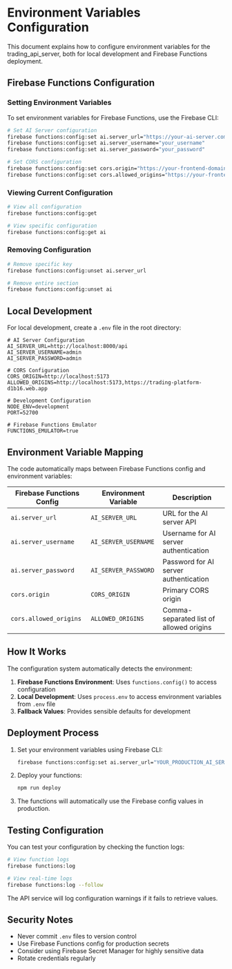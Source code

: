 # Environment Variables Configuration

This document explains how to configure environment variables for the trading_api_server, both for local development and Firebase Functions deployment.

## Firebase Functions Configuration

### Setting Environment Variables

To set environment variables for Firebase Functions, use the Firebase CLI:

```bash
# Set AI Server configuration
firebase functions:config:set ai.server_url="https://your-ai-server.com/api"
firebase functions:config:set ai.server_username="your_username"
firebase functions:config:set ai.server_password="your_password"

# Set CORS configuration
firebase functions:config:set cors.origin="https://your-frontend-domain.com"
firebase functions:config:set cors.allowed_origins="https://your-frontend-domain.com,http://localhost:5173"
```

### Viewing Current Configuration

```bash
# View all configuration
firebase functions:config:get

# View specific configuration
firebase functions:config:get ai
```

### Removing Configuration

```bash
# Remove specific key
firebase functions:config:unset ai.server_url

# Remove entire section
firebase functions:config:unset ai
```

## Local Development

For local development, create a `.env` file in the root directory:

```env
# AI Server Configuration
AI_SERVER_URL=http://localhost:8000/api
AI_SERVER_USERNAME=admin
AI_SERVER_PASSWORD=admin

# CORS Configuration
CORS_ORIGIN=http://localhost:5173
ALLOWED_ORIGINS=http://localhost:5173,https://trading-platform-d1b16.web.app

# Development Configuration
NODE_ENV=development
PORT=52700

# Firebase Functions Emulator
FUNCTIONS_EMULATOR=true
```

## Environment Variable Mapping

The code automatically maps between Firebase Functions config and environment variables:

| Firebase Functions Config | Environment Variable | Description |
|---------------------------|---------------------|-------------|
| `ai.server_url` | `AI_SERVER_URL` | URL for the AI server API |
| `ai.server_username` | `AI_SERVER_USERNAME` | Username for AI server authentication |
| `ai.server_password` | `AI_SERVER_PASSWORD` | Password for AI server authentication |
| `cors.origin` | `CORS_ORIGIN` | Primary CORS origin |
| `cors.allowed_origins` | `ALLOWED_ORIGINS` | Comma-separated list of allowed origins |

## How It Works

The configuration system automatically detects the environment:

1. **Firebase Functions Environment**: Uses `functions.config()` to access configuration
2. **Local Development**: Uses `process.env` to access environment variables from `.env` file
3. **Fallback Values**: Provides sensible defaults for development

## Deployment Process

1. Set your environment variables using Firebase CLI:
   ```bash
   firebase functions:config:set ai.server_url="YOUR_PRODUCTION_AI_SERVER_URL"
   ```

2. Deploy your functions:
   ```bash
   npm run deploy
   ```

3. The functions will automatically use the Firebase config values in production.

## Testing Configuration

You can test your configuration by checking the function logs:

```bash
# View function logs
firebase functions:log

# View real-time logs
firebase functions:log --follow
```

The API service will log configuration warnings if it fails to retrieve values.

## Security Notes

- Never commit `.env` files to version control
- Use Firebase Functions config for production secrets
- Consider using Firebase Secret Manager for highly sensitive data
- Rotate credentials regularly
